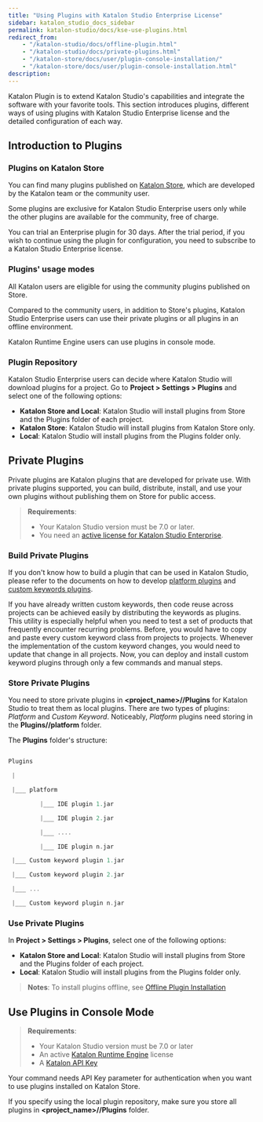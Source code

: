```yaml
---
title: "Using Plugins with Katalon Studio Enterprise License"
sidebar: katalon_studio_docs_sidebar
permalink: katalon-studio/docs/kse-use-plugins.html
redirect_from:
    - "/katalon-studio/docs/offline-plugin.html"
    - "/katalon-studio/docs/private-plugins.html"
    - "/katalon-store/docs/user/plugin-console-installation/"
    - "/katalon-store/docs/user/plugin-console-installation.html"
description:
---
```

Katalon Plugin is to extend Katalon Studio's capabilities and integrate the software with your favorite tools. This section introduces plugins, different ways of using plugins with Katalon Studio Enterprise license and the detailed configuration of each way.

## Introduction to Plugins

### Plugins on Katalon Store

You can find many plugins published on [Katalon Store](https://store.katalon.com/), which are developed by the Katalon team or the community user.

Some plugins are exclusive for Katalon Studio Enterprise users only while the other plugins are available for the community, free of charge.

You can trial an Enterprise plugin for 30 days. After the trial period, if you wish to continue using the plugin for configuration, you need to subscribe to a Katalon Studio Enterprise license.

### Plugins' usage modes

All Katalon users are eligible for using the community plugins published on Store.

Compared to the community users, in addition to Store's plugins, Katalon Studio Enterprise users can use their private plugins or all plugins in an offline environment.

Katalon Runtime Engine users can use plugins in console mode.

### Plugin Repository

Katalon Studio Enterprise users can decide where Katalon Studio will download plugins for a project. Go to **Project > Settings > Plugins** and select one of the following options:

* **Katalon Store and Local**: Katalon Studio will install plugins from Store and the Plugins folder of each project.
* **Katalon Store**: Katalon Studio will install plugins from Katalon Store only.
* **Local**: Katalon Studio will install plugins from the Plugins folder only.

## Private Plugins

Private plugins are Katalon plugins that are developed for private use. With private plugins supported, you can build, distribute, install, and use your own plugins without publishing them on Store for public access.

> **Requirements**:
>
> * Your Katalon Studio version must be 7.0 or later.
> * You need an [active license for Katalon Studio Enterprise](https://docs.katalon.com/katalon-studio/docs/license.html#paid-license).

### Build Private Plugins

If you don't know how to build a plugin that can be used in Katalon Studio, please refer to the documents on how to develop [platform plugins](https://docs.katalon.com/katalon-store/docs/publisher/create-plugin.html) and [custom keywords plugins](https://docs.katalon.com/katalon-store/docs/publisher/develop-custom-keywords.html).

If you have already written custom keywords, then code reuse across projects can be achieved easily by distributing the keywords as plugins. This utility is especially helpful when you need to test a set of products that frequently encounter recurring problems. Before, you would have to copy and paste every custom keyword class from projects to projects. Whenever the implementation of the custom keyword changes, you would need to update that change in all projects. Now, you can deploy and install custom keyword plugins through only a few commands and manual steps.

### Store Private Plugins

You need to store private plugins in **<project_name>//Plugins** for Katalon Studio to treat them as local plugins. There are two types of plugins: *Platform* and *Custom Keyword*. Noticeably, *Platform* plugins need storing in the **Plugins//platform** folder.

The **Plugins** folder's structure:

```groovy

Plugins

 |

 |___ platform

         |___ IDE plugin 1.jar

         |___ IDE plugin 2.jar

         |___ ....

         |___ IDE plugin n.jar

 |___ Custom keyword plugin 1.jar

 |___ Custom keyword plugin 2.jar

 |___ ...

 |___ Custom keyword plugin n.jar
```

### Use Private Plugins

In **Project > Settings > Plugins**, select one of the following options:

* **Katalon Store and Local**: Katalon Studio will install plugins from Store and the Plugins folder of each project.
* **Local**: Katalon Studio will install plugins from the Plugins folder only.

> **Notes**: To install plugins offline, see [Offline Plugin Installation](https://docs.katalon.com/katalon-studio/docs/install-plugin-offline.html)

## Use Plugins in Console Mode

> **Requirements**:
>
> * Your Katalon Studio version must be 7.0 or later
> * An active [Katalon Runtime Engine](https://docs.katalon.com/katalon-studio/docs/intro-RE.html) license
> * A [Katalon API Key](https://docs.katalon.com/katalon-analytics/docs/ka-api-key.html#create-an-api-key)

Your command needs API Key parameter for authentication when you want to use plugins installed on Katalon Store.

If you specify using the local plugin repository, make sure you store all plugins in **<project_name>//Plugins** folder.